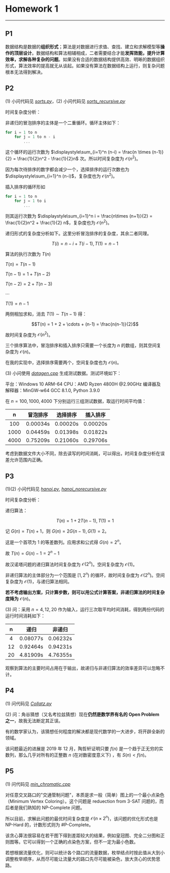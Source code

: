 # Homework 1

-----------------

## P1

数据结构是数据的**组织形式**；算法是对数据进行求值、查找、建立和求解模型等**操作的顶层设计**。数据结构和算法相辅相成，二者需要结合才能**发挥效能，提升计算效率，求解各种复杂的问题**。如果没有合适的数据结构提供高效、明晰的数据组织形式，算法效率的提高就无从谈起。如果没有算法在数据结构上运行，则复杂问题根本无法得到解决。

## P2

(1) 小问代码见 _[sorts.py]()_，(2) 小问代码见 *[sorts_recursive.py]()*

时间复杂度分析：

非递归的冒泡排序的主体是一个二重循环。循环主体如下：

```cpp
for i = 1 to n
	for j = 1 to n - i
		...
```

这个循环的运行次数为 $\displaystyle\sum_{i=1}^n (n-i) = \frac{n \times (n-1)}{2} = \frac{1}{2}n^2 - \frac{1}{2}n$ 次。所以时间复杂度为 $\mathcal{O}(n^2)$。

因为每次待排序的数字都会减少一个，选择排序的运行次数也为  $\displaystyle\sum_{i=1}^n (n-i)$，复杂度也为 $\mathcal{O}(n^2)$。

插入排序的循环形如

```cpp
for i = 1 to n
	for j = 1 to i
		...
```

则其运行次数为 $\displaystyle\sum_{i=1}^n i = \frac{n\times (n+1)}{2} = \frac{1}{2}n^2 + \frac{1}{2} n$，复杂度也为 $\mathcal{O}(n^2)$。

递归形式的复杂度分析如下。这里分析冒泡排序的复杂度，其余二者同理。

$$T(i) = n - i + T(i-1), T(1) = n-1$$

算法的执行次数为 $T(n)$

$T(n) = T(n-1)$

$T(n-1) = 1 + T(n-2)$

$T(n-2) = 2 + T(n-3)$

$\cdots$

$T(1) = n - 1$

两侧相加求和，消去 $T(1) \sim T(n-1)$ 得：

$$T(n) = 1 + 2 + \cdots + (n-1) = \frac{n(n-1)}{2}$$

故时间复杂度为 $\mathcal{O}(n^2)$。

三个排序算法中，冒泡排序和插入排序只需要一个长度为 $n$ 的数组，则其空间复杂度为 $\mathcal{O}(n)$。

在我的实现中，选择排序需要两个，空间复杂度也为 $\mathcal{O}(n)$。

(3) 小问使用 _[datagen.cpp]()_ 生成测试数据。测试环境如下：

平台：Windows 10 ARM-64
CPU：AMD Ryzen 4800H @2.90GHz
编译器及解释器：MinGW-w64 GCC 8.1.0, Python 3.9.0

在 $n = 100, 1000, 4000$ 下分别运行三组测试数据，取运行时间平均值：

|  n | 冒泡排序 | 选择排序 | 插入排序 |
| :-:|:------:|:------:|:------:|
| 100|0.00034s|0.00020s|0.00020s|
|1000|0.04459s|0.01398s|0.01822s|
|4000|0.75209s|0.21060s|0.29706s|

考虑到数据文件大小不同，除去读写的时间消耗，可以得出，时间复杂度分析在误差允许范围内正确。

## P3

(1)(2) 小问代码见 _[hanoi.py]()_, _[hanoi_norecursive.py]()_

时间复杂度分析：

递归算法：

$$T(n) = 1 + 2T(n-1), T(1) = 1$$

记 $G(n) = T(n) + 1$，则 $G(n) = 2G(n-1), G(1) = 2$。

这是一个首项为 $1$ 的等差数列。应用求和公式得 $G(n) = 2^n$。

故 $T(n) = G(n) - 1  = 2^n - 1$

故汉诺塔问题的递归算法时间复杂度为 $\mathcal{O}(2^n)$。空间复杂度为 $\mathcal{O}(1)$。

非递归算法的主体部分为一个范围是 $[1, 2^n)$ 的循环，故时间复杂度为 $\mathcal{O}(2^n)$。空间复杂度为 $\mathcal{O}(1)$，与递归算法相同。

**若不考虑输出方案，只计算步数，则可以用公式计算答案，非递归算法的时间复杂度降为** $\mathcal{O}(n)$。

(3) 问：采用 $n=4, 12, 20$ 作为输入，运行三次取平均时间消耗，得到两份代码的运行时间消耗如下：

|  n |  递归 | 非递归 |
|:-:|:-----:|:------:|
| 4|0.08077s|0.06232s|
|12|0.92464s|0.94231s|
|20|4.81909s|4.76355s|

观察到算法的主要时间占用在于输出，故递归与非递归算法的效率差异可以忽略不计。

## P4

(1) 问代码见 _[Collatz.py]()_

(2) 问：角谷猜想（又名考拉兹猜想）现在**仍然是数学界有名的 Open Problem 之一**，故我无法断定其正误。

有的数学家认为，该猜想任何程度的解决都是现代数学的一大进步，将开辟全新的领域。

该问题最近的进展是 2019 年 12 月，陶哲轩证明只要 ${\displaystyle f(n)}$ 是一个趋于正无穷的实数列，那么几乎对所有的正整数 ${\displaystyle n}$ (在对数密度意义下) ，有 $\displaystyle S(n)<f(n)$。

## P5

(1) 问代码见 _[min_chromatic.cpp]()_

对任意交叉路口的"交通管制问题"，本质是求一般（简单）图上的一个最小点染色（Minimum Vertex Coloring）。这个问题是 reduection from 3-SAT 问题的，而后者是我们熟知的 NP-Complete 问题。

所以目前，求解此问题的最优时间复杂度是 $\mathcal{O}(n\times 2^n)$，该问题的优化形式也是 NP-Hard 的，计数形式则为 #P-Complete。

该贪心算法很容易在若干图下得到差距较大的结果，例如皇冠图、完全二分图和正则图等。它可以得到一个正确的点染色方案，但不一定为最小色数。

若想根据流量优化，则可以统计各个路口的流量数据，枚举结点时按此值从大到小调整枚举顺序，从而尽可能让流量大的路口先尽可能被染色，放大贪心的优势思路。